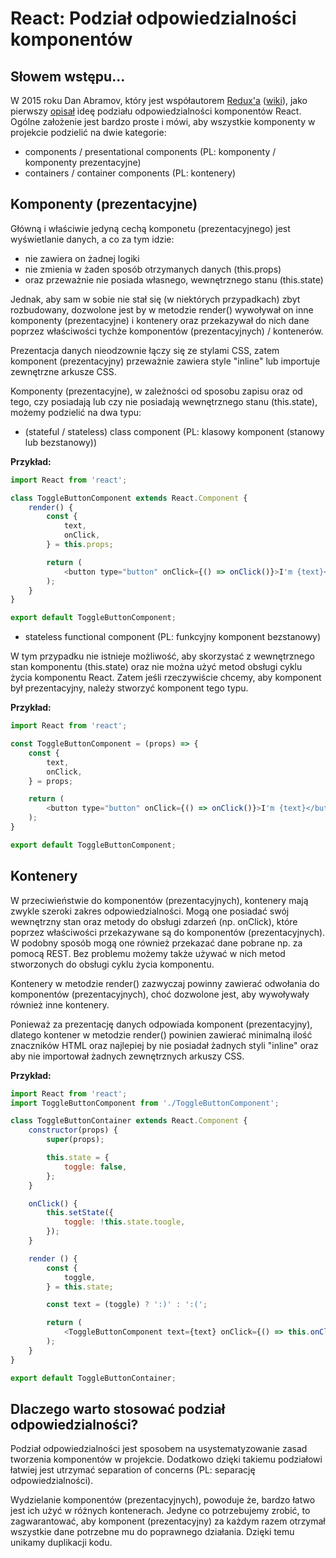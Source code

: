 # React: Podział odpowiedzialności komponentów

## Słowem wstępu...

W 2015 roku Dan Abramov, który jest współautorem [Redux'a][f151005e-9115-4312-aabf-c63f42e4077f] ([wiki][38c893b3-036e-4daa-9c2a-27cf8c64a1f7]), jako pierwszy [opisał][606432ae-c80c-43b2-898c-a831928a16ae] ideę podziału odpowiedzialności komponentów React. Ogólne założenie jest bardzo proste i mówi, aby wszystkie komponenty w projekcie podzielić na dwie kategorie:
- components / presentational components (PL: komponenty / komponenty prezentacyjne)
- containers / container components (PL: kontenery)

## Komponenty (prezentacyjne)

Główną i właściwie jedyną cechą komponetu (prezentacyjnego) jest wyświetlanie danych, a co za tym idzie:
- nie zawiera on żadnej logiki
- nie zmienia w żaden sposób otrzymanych danych (this.props)
- oraz przeważnie nie posiada własnego, wewnętrznego stanu (this.state)

Jednak, aby sam w sobie nie stał się (w niektórych przypadkach) zbyt rozbudowany, dozwolone jest by w metodzie render() wywoływał on inne komponenty (prezentacyjne) i kontenery oraz przekazywał do nich dane poprzez właściwości tychże komponentów (prezentacyjnych) / kontenerów.

Prezentacja danych nieodzownie łączy się ze stylami CSS, zatem komponent (prezentacyjny) przeważnie zawiera style "inline" lub importuje zewnętrzne arkusze CSS.

Komponenty (prezentacyjne), w zależności od sposobu zapisu oraz od tego, czy posiadają lub czy nie posiadają wewnętrznego stanu (this.state), możemy podzielić na dwa typu:
- (stateful / stateless) class component (PL: klasowy komponent (stanowy lub bezstanowy))

__Przykład:__

```javascript
import React from 'react';

class ToggleButtonComponent extends React.Component {
    render() {
        const {
            text,
            onClick,
        } = this.props;

        return (
            <button type="button" onClick={() => onClick()}>I'm {text}</button> 
        );
    }
}

export default ToggleButtonComponent;
```

- stateless functional component (PL: funkcyjny komponent bezstanowy)

W tym przypadku nie istnieje możliwość, aby skorzystać z wewnętrznego stan komponentu (this.state) oraz nie można użyć metod obsługi cyklu życia komponentu React. Zatem jeśli rzeczywiście chcemy, aby komponent był prezentacyjny, należy stworzyć komponent tego typu.

__Przykład:__

```javascript
import React from 'react';

const ToggleButtonComponent = (props) => {
    const {
        text,
        onClick,
    } = props;

    return (
        <button type="button" onClick={() => onClick()}>I'm {text}</button> 
    );
}

export default ToggleButtonComponent;
```

## Kontenery

W przeciwieństwie do komponentów (prezentacyjnych), kontenery mają zwykle szeroki zakres odpowiedzialności. Mogą one posiadać swój wewnętrzny stan oraz metody do obsługi zdarzeń (np. onClick), które poprzez właściwości przekazywane są do komponentów (prezentacyjnych). W podobny sposób mogą one również przekazać dane pobrane np. za pomocą REST. Bez problemu możemy także używać w nich metod stworzonych do obsługi cyklu życia komponentu.

Kontenery w metodzie render() zazwyczaj powinny zawierać odwołania do komponentów (prezentacyjnych), choć dozwolone jest, aby wywoływały również inne kontenery.

Ponieważ za prezentację danych odpowiada komponent (prezentacyjny), dlatego kontener w metodzie render() powinien zawierać minimalną ilość znaczników HTML oraz najlepiej by nie posiadał żadnych styli "inline" oraz aby nie importował żadnych zewnętrznych arkuszy CSS.

__Przykład:__

```javascript
import React from 'react';
import ToggleButtonComponent from './ToggleButtonComponent';

class ToggleButtonContainer extends React.Component {
    constructor(props) {
        super(props);

        this.state = {
            toggle: false,
        };
    }

    onClick() {
        this.setState({
            toggle: !this.state.toogle,
        });
    }

    render () {
        const {
            toggle,
        } = this.state;

        const text = (toggle) ? ':)' : ':(';

        return (
            <ToggleButtonComponent text={text} onClick={() => this.onClick()} />
        );
    }
}

export default ToggleButtonContainer;
```

## Dlaczego warto stosować podział odpowiedzialności?

Podział odpowiedzialności jest sposobem na usystematyzowanie zasad tworzenia komponentów w projekcie. Dodatkowo dzięki takiemu podziałowi łatwiej jest utrzymać separation of concerns (PL: separację odpowiedzialności).

Wydzielanie komponentów (prezentacyjnych), powoduje że, bardzo łatwo jest ich użyć w różnych kontenerach. Jedyne co potrzebujemy zrobić, to zagwarantować, aby komponent (prezentacyjny) za każdym razem otrzymał wszystkie dane potrzebne mu do poprawnego działania. Dzięki temu unikamy duplikacji kodu.

<!-- Linki -->

[f151005e-9115-4312-aabf-c63f42e4077f]: https://redux.js.org/ 'Redux'
[38c893b3-036e-4daa-9c2a-27cf8c64a1f7]: https://en.wikipedia.org/wiki/Redux_(JavaScript_library) 'Redux'

[606432ae-c80c-43b2-898c-a831928a16ae]: https://medium.com/@dan_abramov/smart-and-dumb-components-7ca2f9a7c7d0 'Presentational and Container Components'

<!--
https://www.nafrontendzie.pl/podzial-odpowiedzialnosci-komponentow-reactjs
-->